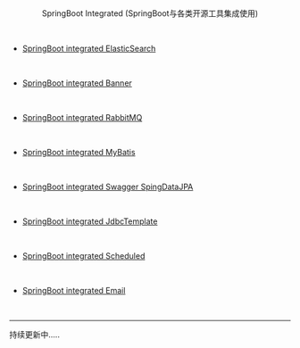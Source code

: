 <center>SpringBoot Integrated (SpringBoot与各类开源工具集成使用)</center>  

&emsp;

- [SpringBoot integrated ElasticSearch](https://github.com/Lotharing/springboot-integrated-tool/tree/master/springboot-elasticsearch)

&emsp;

- [SpringBoot integrated Banner](https://github.com/Lotharing/springboot-integrated-tool/tree/master/springboot-banner)

&emsp;

- [SpringBoot integrated RabbitMQ](https://github.com/Lotharing/springboot-integrated-tool/tree/master/springboot-rabbitmq)

&emsp;

- [SpringBoot integrated MyBatis](https://github.com/Lotharing/springboot-integrated-tool/tree/master/springboot-mybatis)

&emsp;

- [SpringBoot integrated Swagger SpingDataJPA](https://github.com/Lotharing/springboot-integrated-tool/tree/master/springboot-swagger)

&emsp;

- [SpringBoot integrated JdbcTemplate](https://github.com/Lotharing/springboot-integrated-tool/tree/master/springboot-jdbcTemplate)

&emsp;

- [SpringBoot integrated Scheduled](https://github.com/Lotharing/springboot-integrated-tool/tree/master/springboot-scheduled)

&emsp;

- [SpringBoot integrated Email](https://github.com/Lotharing/springboot-integrated-tool/tree/master/springboot-email)

&emsp;


---

持续更新中.....
